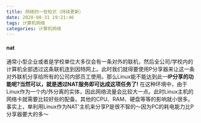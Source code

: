 ```yaml
---
title: 网络的一些知识（持续更新）
date: 2020-08-31 19:21:46
tags: 计算机网络
categories: 计算机网络 
---
```

#### nat
通常小型企业或者是学校单位大多仅会有一条对外的联机，然后全公司/学校内的计算机全部透过这条联机连到因特网上。此时我们就得要使用P分享器来让这一条对外联机分享给所有的公司内部员工使用。那么Linux能不能达到此一**IP分享的功能呢?当然可以，就是透过NAT服务即可达成这项任务了!**
在这种环境中，由于Linux作为一个内/外分离的实体，因此网络流量会比较大一点。此时Linux主机的网络卡就需要比较好些的配备。其他的CPU、RAM、硬盘等等的影响就小很多。事实上，单利用Linux作为NAT'主机来分享P是很不智的～因为PC的耗电能力比P分享器要大的多～

